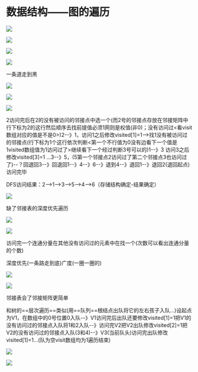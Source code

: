 数据结构——图的遍历
==========

![](https://i0.hdslb.com/bfs/article/d7575a179879ad7e7b606439060ed8afcf7324e3.png)

![](https://i0.hdslb.com/bfs/article/0698b7381a508fb2f33397ac4966751beffb4787.png)

![](https://i0.hdslb.com/bfs/article/462c2fea94bf6b821d0ced2b62fe79cfd2e49c1d.png)

![](https://i0.hdslb.com/bfs/article/6dba7e48506700624c7248d8e997c2b89806814c.png)

一条道走到黑

![](https://i0.hdslb.com/bfs/article/1a13f091ca7e71fbbb96a6d79350c36e2fbe85ea.png)

![](https://i0.hdslb.com/bfs/article/18e214a6a035d9d4802cd2b24f47f26ec517eca5.png)

![](https://i0.hdslb.com/bfs/article/b4d514c4143f85531bb20007abab2088853c3e4a.png)

2访问完后在2的没有被访问的邻接点中选一个(而2号的邻接点存放在邻接矩阵中行下标为2的这行然后顺序去找前提值必须1网则是权值(非0)；没有访问过<看visit数组对应的值是不是0>)2--》1，访问1之后修改visited\[1\]=1-->找1没有被访问过的邻接点(行下标为1个这行依次判断<第一个不行值为0没有边看下一个值是1visited数组值为1访问过了>继续看下一个经过判断3号可以的)1--》3 访问3之后修改visited\[3\]=1 ...3--》5，(5第一个邻接点2访问过了第二个邻接点3也访问过了)--？回退回3--》回退回1--》4--》6--》退到4--》退回1--》退回2(退回起点)访问完毕

DFS访问结果：2-->1-->3-->5-->4-->6（存储结构确定-结果确定）

![](https://i0.hdslb.com/bfs/article/489e68b2f385fb66bde7f88dbcf440ce51a95861.png)

缺了邻接表的深度优先遍历

![](https://i0.hdslb.com/bfs/article/cd8db24e1a36ec22ceb9834e132c41b8a3f11b23.png)

![](https://i0.hdslb.com/bfs/article/20fcfeb0df93f80b15a0dad6a5b623ccb59c2343.png)

访问完一个连通分量在其他没有访问过的元素中在找一个(次数可以看出连通分量的个数)

深度优先(一条路走到底)广度(一圈一圈的)

  

![](https://i0.hdslb.com/bfs/article/dfeff148d5db2dc531a4f7523c96f55feb39cc86.png)

![](https://i0.hdslb.com/bfs/article/e7f7c2da6d5b7e3f0eef236a076aaf2d99cebe60.png)

邻接表会了邻接矩阵更简单

和树的==层次遍历==类似(用==队列==根结点出队将它的左右孩子入队...)设起点为V1，在数组中的0号位置0入队--》V1访问完后出队还要修改visited\[1\]=1把V1的没有访问过的邻接点入队将1和2入队--》访问完V2把V2出队修改visited\[2\]=1把V2的没有访问过的邻接点入队(3和4)--》V3(当前队头)访问完出队修改visited\[1\]=1...(队为空visit数组均为1遍历结束)

![](https://i0.hdslb.com/bfs/article/4bbee68c0ae9eba335d9f364d45e95e5f68ea1e1.png)

![](https://i0.hdslb.com/bfs/article/b95e4d15ce68135d4bf731412e29f6c458f47899.png)

  

